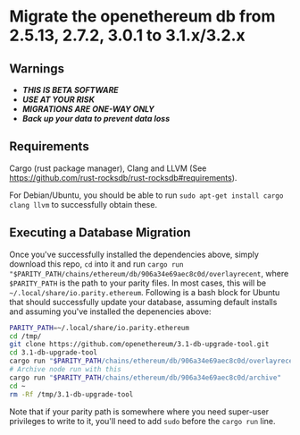 # Migrate the openethereum db from 2.5.13, 2.7.2, 3.0.1 to 3.1.x/3.2.x

## Warnings

* ***THIS IS BETA SOFTWARE***
* ***USE AT YOUR RISK***
* ***MIGRATIONS ARE ONE-WAY ONLY***
* ***Back up your data to prevent data loss***

## Requirements

Cargo (rust package manager), Clang and LLVM (See https://github.com/rust-rocksdb/rust-rocksdb#requirements).

For Debian/Ubuntu, you should be able to run `sudo apt-get install cargo clang llvm` to successfully obtain these.

## Executing a Database Migration

Once you've successfully installed the dependencies above, simply download this repo, `cd` into it and run `cargo run "$PARITY_PATH/chains/ethereum/db/906a34e69aec8c0d/overlayrecent`, where `$PARITY_PATH` is the path to your parity files. In most cases, this will be `~/.local/share/io.parity.ethereum`. Following is a bash block for Ubuntu that should successfully update your database, assuming default installs and assuming you've installed the depenencies above:

```bash
PARITY_PATH=~/.local/share/io.parity.ethereum
cd /tmp/
git clone https://github.com/openethereum/3.1-db-upgrade-tool.git
cd 3.1-db-upgrade-tool
cargo run "$PARITY_PATH/chains/ethereum/db/906a34e69aec8c0d/overlayrecent"
# Archive node run with this
cargo run "$PARITY_PATH/chains/ethereum/db/906a34e69aec8c0d/archive"
cd ~
rm -Rf /tmp/3.1-db-upgrade-tool
```

Note that if your parity path is somewhere where you need super-user privileges to write to it, you'll need to add `sudo` before the `cargo run` line.
